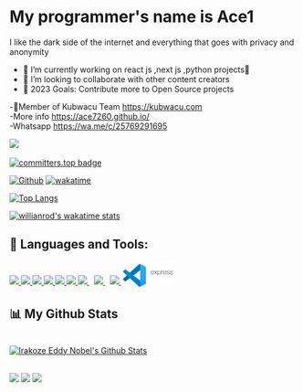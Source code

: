 <!--### Hi there 👋

<!--
**Ace7260/Ace7260** is a ✨ _special_ ✨ repository because its `README.md` (this file) appears on your GitHub profile.

Here are some ideas to get you started:

- ...
- 🌱 I’m currently learning ...
- 👯 I’m looking to collaborate on ...
- 🤔 I’m looking for help with ...
- 💬 Ask me about ...
- 📫 How to reach me: ...
- 😄 Pronouns: ...
- ⚡ Fun fact: ...
-->


# My programmer's name is Ace1
I like the dark side of the internet and everything that goes with privacy and anonymity

- 🌱 I’m currently working on react js ,next js ,python projects🤣
- 👯 I’m looking to collaborate with other content creators
- 🥅 2023 Goals: Contribute more to Open Source projects 
<!-- - ⚡ i like hacking and video game -->
-🔭Member of Kubwacu Team https://kubwacu.com</br>
-More info https://ace7260.github.io/ </br>
-Whatsapp https://wa.me/c/25769291695

![](https://visitor-badge.laobi.icu/badge?page_id=Ace7260.Ace7260)

[![committers.top badge](https://user-badge.committers.top/burundi/Ace7260.svg)](https://user-badge.committers.top/burundi/Ace7260)

[![Github](https://img.shields.io/github/followers/Ace7260?label=Follow&style=social)](https://github.com/Ace7260) [![wakatime](https://wakatime.com/badge/user/187cf274-2acd-49d4-8103-1cd486e23971.svg)](https://wakatime.com/@187cf274-2acd-49d4-8103-1cd486e23971)

[![Top Langs](https://github-readme-stats.vercel.app/api/top-langs/?username=Ace7260&layout=compact&theme=react&hide_border=true&bg_color=0D1117)](https://github.com/Ace7260/github-readme-stats)

[![willianrod's wakatime stats](https://github-readme-stats.vercel.app/api/wakatime?username=Ace7260&layout=compact&theme=react&hide_border=true&bg_color=0D1117)](https://github.com/Ace7260/github-readme-stats)

## 🚀 Languages and Tools:

<p align="left"> 
    <a href="https://www.java.com" target="_blank"> <img src="https://img.icons8.com/color/48/000000/java-coffee-cup-logo.png"/> </a>
    <a href="https://reactjs.org/" target="_blank"> <img src="https://img.icons8.com/color/48/000000/react-native.png"/> </a>
<!--     <a href="https://spring.io/projects/spring-boot" target="_blank"> <img src="https://img.icons8.com/color/48/000000/spring-logo.png"/> </a>  -->
    <a href="https://developer.mozilla.org/en-US/docs/Web/JavaScript" target="_blank"> <img src="https://img.icons8.com/color/48/000000/javascript.png"/> 
    <a href="https://www.w3.org/html/" target="_blank"> <img src="https://img.icons8.com/color/48/000000/html-5.png"/> </a> 
    <a href="https://www.w3schools.com/css/" target="_blank"> <img src="https://img.icons8.com/color/48/000000/css3.png"/> </a> 
  <!--   <a href="https://getbootstrap.com" target="_blank"> <img src="https://img.icons8.com/color/48/000000/bootstrap.png"/> </a> -->
    <a href="https://www.python.org" target="_blank"> <img src="https://img.icons8.com/color/48/000000/python.png"/> </a> 
    <a style="padding-right:8px;" href="https://nodejs.org" target="_blank"> <img src="https://img.icons8.com/color/48/000000/nodejs.png"/> </a> 
    <a style="padding-right:8px;" href="https://www.mysql.com/" target="_blank"> <img src="https://img.icons8.com/fluent/50/000000/mysql-logo.png"/> </a>
<!--     <a href="https://www.mongodb.com/" target="_blank"> <img src="https://raw.githubusercontent.com/devicons/devicon/master/icons/mongodb/mongodb-original-wordmark.svg" alt="mongodb" width="48" height="48"/> </a>  -->
<!--     <a href="https://firebase.google.com/" target="_blank"> <img src="https://img.icons8.com/color/48/000000/firebase.png"/> </a>
    <a href="https://postman.com" target="_blank"> <img src="https://www.vectorlogo.zone/logos/getpostman/getpostman-icon.svg" alt="postman" width="45" height="45"/> </a>    -->
    <a href="https://git-scm.com/" target="_blank"> <img src="https://img.icons8.com/color/48/000000/git.png"/> </a>
    <img src="https://raw.githubusercontent.com/github/explore/80688e429a7d4ef2fca1e82350fe8e3517d3494d/topics/visual-studio-code/visual-studio-code.png" alt="VS Code" height="40" style="vertical-align:top; margin:4px">
<!--     <a href="https://www.jenkins.io" target="_blank"> <img src="https://www.vectorlogo.zone/logos/jenkins/jenkins-icon.svg" alt="jenkins" width="48" height="48"/> </a> 
    <a href="https://redux.js.org" target="_blank"> <img src="https://img.icons8.com/color/48/000000/redux.png"/> </a> -->
    <a href="https://expressjs.com" target="_blank"> <img src="https://raw.githubusercontent.com/devicons/devicon/master/icons/express/express-original-wordmark.svg" alt="express" width="40" height="40"/> </a>
</p>
    
## 📊 My Github Stats
  <br/>
    <a href="https://github.com/Ace7260/github-readme-stats"><img alt="Irakoze Eddy Nobel's Github Stats" src="https://github-readme-stats.vercel.app/api?username=Ace7260&show_icons=true&count_private=true&theme=react&hide_border=true&bg_color=0D1117"/> </a>
  <br/> 
   <!--  <p align="center">
    <a href="https://github.com/Ace7260/github-readme-streak-stats">
        <img title="🔥 Get streak stats for your profile at git.io/streak-stats" alt="Irakoze Eddy Nobel's streak" src="https://github-readme-streak-stats.herokuapp.com/?user=Ace7260&theme=black-ice&hide_border=true&stroke=0000&background=060A0CD0"/></a>
    </a>
</p>
<br/>
<a href="https://github.com/Ace7260/github-readme-activity-graph"><img alt="Irakoze Eddy Nobel's Activity Graph" src="https://activity-graph.herokuapp.com/graph?username=Ace7260&bg_color=0D1117&color=5BCDEC&line=5BCDEC&point=FFFFFF&hide_border=true"/></a>
<br/> -->
<br/>
<p align="left">
  <a href = "https://www.linkedin.com/in/eddy-nobel-irakoze-867b99204/"><img src="https://img.icons8.com/fluent/48/000000/linkedin.png"/></a>
  <a href = "https://twitter.com/nobel_eddy"><img src="https://img.icons8.com/fluent/48/000000/twitter.png"/></a>
  <a href = "https://www.instagram.com/edd_nob/"><img src="https://img.icons8.com/fluent/48/000000/instagram-new.png"/></a>
</p>
